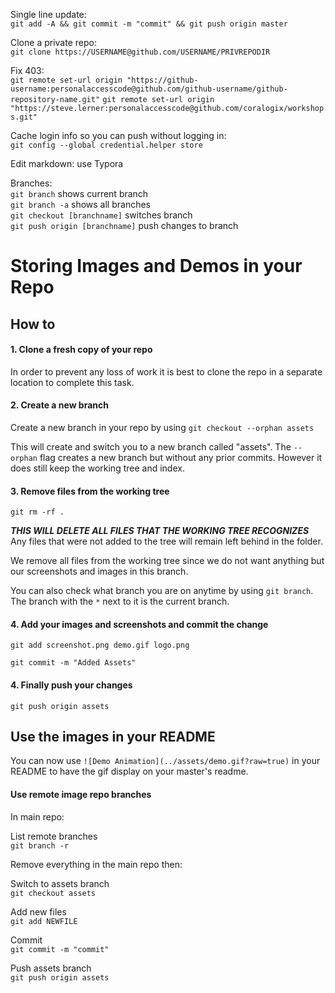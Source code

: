 Single line update:  
`git add -A && git commit -m "commit" && git push origin master`

Clone a private repo:  
`git clone https://USERNAME@github.com/USERNAME/PRIVREPODIR`

Fix 403:  
`git remote set-url origin "https://github-username:personalaccesscode@github.com/github-username/github-repository-name.git"`
`git remote set-url origin "https://steve.lerner:personalaccesscode@github.com/coralogix/workshops.git"`

Cache login info so you can push without logging in:  
`git config --global credential.helper store`  

Edit markdown: use Typora

Branches:  
`git branch` shows current branch  
`git branch -a` shows all branches  
`git checkout [branchname]` switches branch  
`git push origin [branchname]` push changes to branch

# Storing Images and Demos in your Repo

## How to
#### 1. Clone a fresh copy of your repo
In order to prevent any loss of work it is best to clone the repo in a separate location to complete this task.

#### 2. Create a new branch
Create a new branch in your repo by using `git checkout --orphan assets`

This will create and switch you to a new branch called "assets". The `--orphan` flag creates a new branch but without any prior commits. However it does still keep the working tree and index. 

#### 3. Remove files from the working tree
`git rm -rf .`

***THIS WILL DELETE ALL FILES THAT THE WORKING TREE RECOGNIZES*** Any files that were not added to the tree will remain left behind in the folder.

We remove all files from the working tree since we do not want anything but our screenshots and images in this branch.

You can also check what branch you are on anytime by using `git branch`. The branch with the `*` next to it is the current branch.

#### 4. Add your images and screenshots and commit the change
`git add screenshot.png demo.gif logo.png`

`git commit -m "Added Assets"`

#### 4. Finally push your changes
`git push origin assets`


## Use the images in your README
You can now use
`![Demo Animation](../assets/demo.gif?raw=true)`
in your README to have the gif display on your master's readme.

#### Use remote image repo branches

In main repo:

List remote branches  
`git branch -r`

Remove everything in the main repo then:

Switch to assets branch  
`git checkout assets`

Add new files  
`git add NEWFILE`

Commit  
`git commit -m "commit"`

Push assets branch  
`git push origin assets`
